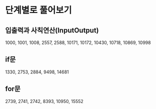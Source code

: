 # 단계별로 풀어보기
## 입출력과 사칙연산(InputOutput)
1000, 1001, 1008, 2557, 2588, 10171, 10172, 10430, 10718, 10869, 10998
## if문
1330, 2753, 2884, 9498, 14681
## for문
2739, 2741, 2742, 8393, 10950, 15552
